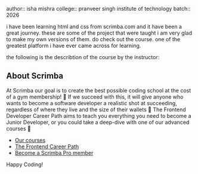 author:: isha mishra
college:: pranveer singh institute of technology 
batch:: 2026

i have been learning html and css from scrimba.com and it have been a great journey. these are some of the project that were taught i am very glad to make my own versions of them. do check out the course. one of the greatest platform i have ever came across for learning.

the following is the describtion of the course by the instructor:

## About Scrimba

At Scrimba our goal is to create the best possible coding school at the cost of a gym membership! 💜
If we succeed with this, it will give anyone who wants to become a software developer a realistic shot at succeeding, regardless of where they live and the size of their wallets 🎉
The Frontend Developer Career Path aims to teach you everything you need to become a Junior Developer, or you could take a deep-dive with one of our advanced courses 🚀

- [Our courses](https://scrimba.com/allcourses)
- [The Frontend Career Path](https://scrimba.com/learn/frontend)
- [Become a Scrimba Pro member](https://scrimba.com/pricing)

Happy Coding!
